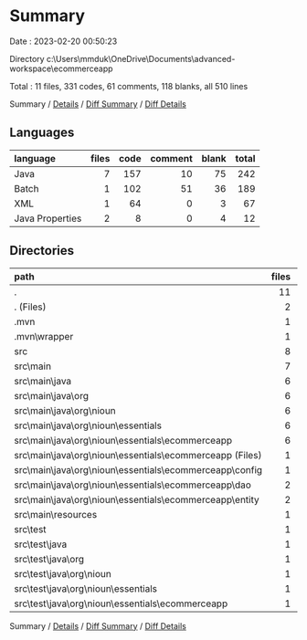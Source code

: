 # Summary

Date : 2023-02-20 00:50:23

Directory c:\\Users\\mmduk\\OneDrive\\Documents\\advanced-workspace\\ecommerceapp

Total : 11 files,  331 codes, 61 comments, 118 blanks, all 510 lines

Summary / [Details](details.md) / [Diff Summary](diff.md) / [Diff Details](diff-details.md)

## Languages
| language | files | code | comment | blank | total |
| :--- | ---: | ---: | ---: | ---: | ---: |
| Java | 7 | 157 | 10 | 75 | 242 |
| Batch | 1 | 102 | 51 | 36 | 189 |
| XML | 1 | 64 | 0 | 3 | 67 |
| Java Properties | 2 | 8 | 0 | 4 | 12 |

## Directories
| path | files | code | comment | blank | total |
| :--- | ---: | ---: | ---: | ---: | ---: |
| . | 11 | 331 | 61 | 118 | 510 |
| . (Files) | 2 | 166 | 51 | 39 | 256 |
| .mvn | 1 | 2 | 0 | 1 | 3 |
| .mvn\\wrapper | 1 | 2 | 0 | 1 | 3 |
| src | 8 | 163 | 10 | 78 | 251 |
| src\\main | 7 | 154 | 10 | 73 | 237 |
| src\\main\\java | 6 | 148 | 10 | 70 | 228 |
| src\\main\\java\\org | 6 | 148 | 10 | 70 | 228 |
| src\\main\\java\\org\\nioun | 6 | 148 | 10 | 70 | 228 |
| src\\main\\java\\org\\nioun\\essentials | 6 | 148 | 10 | 70 | 228 |
| src\\main\\java\\org\\nioun\\essentials\\ecommerceapp | 6 | 148 | 10 | 70 | 228 |
| src\\main\\java\\org\\nioun\\essentials\\ecommerceapp (Files) | 1 | 9 | 0 | 5 | 14 |
| src\\main\\java\\org\\nioun\\essentials\\ecommerceapp\\config | 1 | 45 | 7 | 24 | 76 |
| src\\main\\java\\org\\nioun\\essentials\\ecommerceapp\\dao | 2 | 21 | 1 | 10 | 32 |
| src\\main\\java\\org\\nioun\\essentials\\ecommerceapp\\entity | 2 | 73 | 2 | 31 | 106 |
| src\\main\\resources | 1 | 6 | 0 | 3 | 9 |
| src\\test | 1 | 9 | 0 | 5 | 14 |
| src\\test\\java | 1 | 9 | 0 | 5 | 14 |
| src\\test\\java\\org | 1 | 9 | 0 | 5 | 14 |
| src\\test\\java\\org\\nioun | 1 | 9 | 0 | 5 | 14 |
| src\\test\\java\\org\\nioun\\essentials | 1 | 9 | 0 | 5 | 14 |
| src\\test\\java\\org\\nioun\\essentials\\ecommerceapp | 1 | 9 | 0 | 5 | 14 |

Summary / [Details](details.md) / [Diff Summary](diff.md) / [Diff Details](diff-details.md)